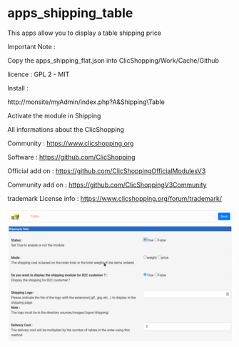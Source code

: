 # apps_shipping_table

This apps allow you to display a table shipping price


Important Note :

Copy the apps_shipping_flat.json into ClicShopping/Work/Cache/Github

licence  : GPL 2 - MIT

Install :

http://monsite/myAdmin/index.php?A&Shipping\Table

Activate the module in Shipping

All informations about the ClicShopping

 Community : https://www.clicshopping.org

 Software : https://github.com/ClicShopping

 Official add on : https://github.com/ClicShoppingOfficialModulesV3

 Community add on : https://github.com/ClicShoppingV3Community

 trademark License info : https://www.clicshopping.org/forum/trademark/ 
 
![image](https://github.com/ClicShoppingOfficialModulesV3/apps_shipping_table/blob/master/ModuleInfosJson/table.png)


